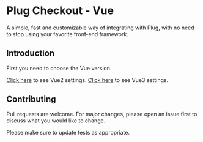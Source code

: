 # Plug Checkout - Vue

A simple, fast and customizable way of integrating with Plug, with no need to stop using your favorite front-end framework.

## Introduction

First you need to choose the Vue version.

[Click here](https://github.com/plughacker/plug-checkout/blob/main/packages/vue/VUE2.md) to see Vue2 settings.
[Click here](https://github.com/plughacker/plug-checkout/blob/main/packages/vue/VUE3.md) to see Vue3 settings.

## Contributing

Pull requests are welcome. For major changes, please open an issue first to discuss what you would like to change.

Please make sure to update tests as appropriate.
